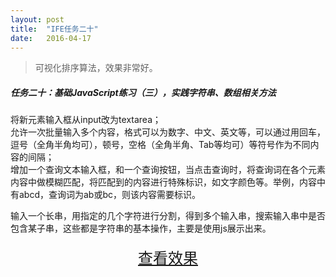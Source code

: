 ```yaml
---
layout: post
title:  "IFE任务二十"
date:   2016-04-17
---
```


>可视化排序算法，效果非常好。

##### 任务二十：基础JavaScript练习（三），实践字符串、数组相关方法

将新元素输入框从input改为textarea；  
允许一次批量输入多个内容，格式可以为数字、中文、英文等，可以通过用回车，逗号（全角半角均可），顿号，空格（全角半角、Tab等均可）等符号作为不同内容的间隔；  
增加一个查询文本输入框，和一个查询按钮，当点击查询时，将查询词在各个元素内容中做模糊匹配，将匹配到的内容进行特殊标识，如文字颜色等。举例，内容中有abcd，查询词为ab或bc，则该内容需要标识。

输入一个长串，用指定的几个字符进行分割，得到多个输入串，搜索输入串中是否包含某子串，这些都是字符串的基本操作，主要是使用js展示出来。


<div>
<a href="https://irife.github.io/ife/tliyun/task20/task20.html" target="_blank"><div style="height:50px;line-height:50px;text-align:center;font-size:24px;">查看效果</div></a>
</div>

